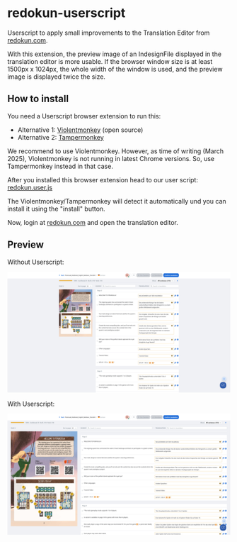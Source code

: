 redokun-userscript
==================

Userscript to apply small improvements to the Translation Editor from [redokun.com](https://redokun.com/).

With this extension, the preview image of an IndesignFile displayed in the translation editor is more usable. If the browser window size is at least 1500px x 1024px, the whole width of the window is used, and the preview image is displayed twice the size.


How to install
--------------

You need a Userscript browser extension to run this:
* Alternative 1: [Violentmonkey](https://violentmonkey.github.io/) (open source)
* Alternative 2: [Tampermonkey](https://www.tampermonkey.net/)

We recommend to use Violentmonkey. However, as time of writing (March 2025), Violentmonkey is not running in latest Chrome versions. So, use Tampermonkey instead in that case.

After you installed this browser extension head to our user script:
[redokun.user.js](https://github.com/karma-games/redokun-userscript/raw/refs/heads/main/redokun.user.js)

The Violentmonkey/Tampermonkey will detect it automatically und you can install it using the "install" button.

Now, login at [redokun.com](https://redokun.com/) and open the translation editor.


Preview
-------

Without Userscript:

![Translation Editor without userscript](docs/images/translation-editor-without-userscript.jpg)

With Userscript:

![Translation Editor with userscript](docs/images/translation-editor-with-userscript.jpg)
